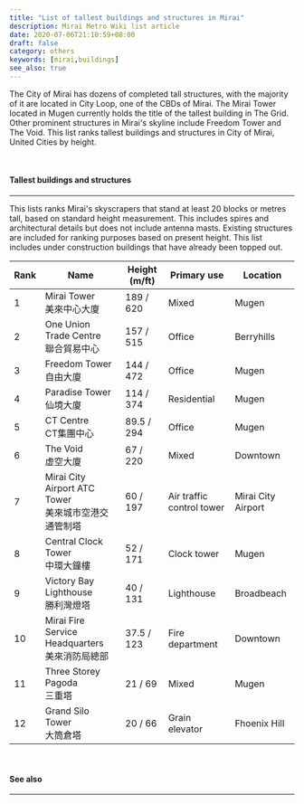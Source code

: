 ```yaml
---
title: "List of tallest buildings and structures in Mirai"
description: Mirai Metro Wiki list article
date: 2020-07-06T21:10:59+08:00
draft: false
category: others
keywords: [mirai,buildings]
see_also: true
---
```


The City of Mirai has dozens of completed tall structures, with the majority of it are located in City Loop, one of the CBDs of Mirai. The Mirai Tower located in Mugen currently holds the title of the tallest building in The Grid. Other prominent structures in Mirai's skyline include Freedom Tower and The Void. This list ranks tallest buildings and structures in City of Mirai, United Cities by height.

<br>

#### Tallest buildings and structures

---

This lists ranks Mirai's skyscrapers that stand at least 20 blocks or metres tall, based on standard height measurement. This includes spires and architectural details but does not include antenna masts. Existing structures are included for ranking purposes based on present height. This list includes under construction buildings that have already been topped out.

<div class="table-responsive">
  <table class="table table-bordered table-800">
    <thead class="table-secondary">
      <tr>
        <th>Rank</th>
        <th>Name</th>
        <th>Height (m/ft)</th>
        <th>Primary use</th>
        <th>Location</th>
      </tr>
    </thead>
    <tbody>
      <tr>
        <td>1</td>
        <td>
          Mirai Tower<br />
          美來中心大廈
        </td>
        <td>189 / 620</td>
        <td>Mixed</td>
        <td>Mugen</td>
      </tr>
      <tr>
        <td>2</td>
        <td>
          One Union Trade Centre<br />
          聯合貿易中心
        </td>
        <td>157 / 515</td>
        <td>Office</td>
        <td>Berryhills</td>
      </tr>
      <tr>
        <td>3</td>
        <td>
          Freedom Tower<br />
          自由大廈
        </td>
        <td>144 / 472</td>
        <td>Office</td>
        <td>Mugen</td>
      </tr>
      <tr>
        <td>4</td>
        <td>
          Paradise Tower<br />
          仙境大廈
        </td>
        <td>114 / 374</td>
        <td>Residential</td>
        <td>Mugen</td>
      </tr>
      <tr>
        <td>5</td>
        <td>
          CT Centre<br />
          CT集團中心
        </td>
        <td>89.5 / 294</td>
        <td>Office</td>
        <td>Mugen</td>
      </tr>
      <tr>
        <td>6</td>
        <td>
          The Void<br />
          虚空大廈
        </td>
        <td>67 / 220</td>
        <td>Mixed</td>
        <td>Downtown</td>
      </tr>
      <tr>
        <td>7</td>
        <td>
          Mirai City Airport ATC Tower<br />
          美來城市空港交通管制塔
        </td>
        <td>60 / 197</td>
        <td>Air traffic control tower</td>
        <td>Mirai City Airport</td>
      </tr>
      <tr>
        <td>8</td>
        <td>
          Central Clock Tower<br />
          中環大鐘樓
        </td>
        <td>52 / 171</td>
        <td>Clock tower</td>
        <td>Mugen</td>
      </tr>
      <tr>
        <td>9</td>
        <td>
          Victory Bay Lighthouse<br />
          勝利灣燈塔
        </td>
        <td>40 / 131</td>
        <td>Lighthouse</td>
        <td>Broadbeach</td>
      </tr>
      <tr>
        <td>10</td>
        <td>
          Mirai Fire Service Headquarters<br />
          美來消防局總部
        </td>
        <td>37.5 / 123</td>
        <td>Fire department</td>
        <td>Downtown</td>
      </tr>
      <tr>
        <td>11</td>
        <td>
          Three Storey Pagoda<br />
          三重塔
        </td>
        <td>21 / 69</td>
        <td>Mixed</td>
        <td>Mugen</td>
      </tr>
      <tr>
        <td>12</td>
        <td>
          Grand Silo Tower<br />
          大筒倉塔
        </td>
        <td>20 / 66</td>
        <td>Grain elevator</td>
        <td>Fhoenix Hill</td>
      </tr>
    </tbody>
  </table>
</div>

<br>

#### See also

---